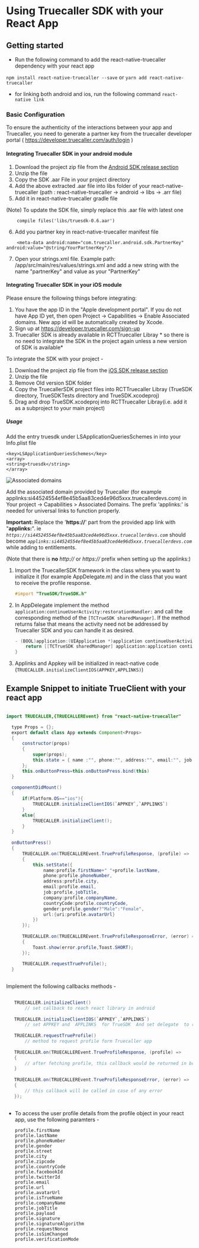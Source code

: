 # Using Truecaller SDK with your React App

## Getting started

- Run the following command to add the react-native-truecaller dependency with your react app

`npm install react-native-truecaller --save` or `yarn add react-native-truecaller`

- for linking both android and ios, run the following command
`
	react-native link
`
  
### Basic Configuration

To ensure the authenticity of the interactions between your app and Truecaller, you need to generate a partner key from the truecaller developer portal ( https://developer.truecaller.com/auth/login )

#### Integrating Truecaller SDK in your android module

1. Download the project zip file from the [Android SDK release section](https://github.com/truecaller/android-sdk)
2. Unzip the file
3. Copy the SDK .aar File in your project directory
4. Add the above extracted .aar file into libs folder of your react-native-truecaller (path : react-native-truecaller -> android -> libs -> .arr file)
5. Add it in react-native-truecaller gradle file

(Note) To update the SDK file, simply replace this .aar file with latest one
```
	compile files('libs/truesdk-0.6.aar')
```
	
6. Add you partner key in react-native-truecaller manifest file

```
	<meta-data android:name="com.truecaller.android.sdk.PartnerKey" android:value="@string/YourPartnerKey"/>
```

7. Open your strings.xml file. Example path: /app/src/main/res/values/strings.xml and add a new string with the name "partnerKey" and value as your "PartnerKey"

#### Integrating Truecaller SDK in your iOS module

Please ensure the following things before integrating:

1. You have the app ID in the "Apple development portal". If you do not have App ID yet, then open Project -> Capabilities -> Enable Associated domains. New app id will be automatically created by Xcode.
2. Sign up at https://developer.truecaller.com/sign-up
3. Truecaller SDK is already available in RCTTruecaller Libray * so there is no need to integrate the SDK in the project again unless a new version of SDK is available*

To integrate the SDK with your project -

1. Download the project zip file from the [iOS SDK release section](https://github.com/truecaller/ios-sdk/releases)
2. Unzip the file
3. Remove Old version SDK folder
4. Copy the TruecallerSDK project files into RCTTruecaller Libray (TrueSDK directory, TrueSDKTests directory and TrueSDK.xcodeproj)
5. Drag and drop TrueSDK.xcodeproj into RCTTruecaller Libray(i.e. add it as a subproject to your main project)


##### Usage

Add the entry truesdk under LSApplicationQueriesSchemes in into your Info.plist file

```
<key>LSApplicationQueriesSchemes</key>
<array>
<string>truesdk</string>
</array>
```

![Associated domains](https://raw.githubusercontent.com/truecaller/ios-sdk/master/documentation/images/associated-domains.png)

Add the associated domain provided by Truecaller (for example applinks:si44524554ef8e45b5aa83ced4e96d5xxx.truecallerdevs.com) in Your project -> Capabilities > Associated Domains. The prefix 'applinks:' is needed for universal links to function properly. 

**Important:** Replace the '**https://**' part from the provided app link with "**applinks:**". ie _`https://si44524554ef8e45b5aa83ced4e96d5xxx.truecallerdevs.com`_ should become _`applinks:si44524554ef8e45b5aa83ced4e96d5xxx.truecallerdevs.com`_ while adding to entitlements.

(Note that there is **no** _http://_ or _https://_ prefix when setting up the applinks:)


1. Import the TruecallerSDK framework in the class where you want to initialize it (for example AppDelegate.m) and in the class that you want to receive the profile response. 

    ```objectivec
    #import "TrueSDK/TrueSDK.h"
    ```

2. In AppDelegate implement the method `application:continueUserActivity:restorationHandler:` and call the corresponding method of the `[TCTrueSDK sharedManager]`. 
If the method returns false that means the activity need not be addressed by Truecaller SDK and you can handle it as desired.

    ```objectivec
    - (BOOL)application:(UIApplication *)application continueUserActivity:(NSUserActivity *)userActivity restorationHandler:(void (^)(NSArray *restorableObjects))restorationHandler {
        return [[TCTrueSDK sharedManager] application:application continueUserActivity:userActivity restorationHandler:restorationHandler];
    }
    ```

3. Applinks and Appkey will be initialized in react-native code (`TRUECALLER.initializeClientIOS(APPKEY,APPLINKS)`)


## Example Snippet to initiate TrueClient with your react app 

  ``` java
  
import TRUECALLER,{TRUECALLEREvent} from "react-native-truecaller"

	type Props = {};
	export default class App extends Component<Props> 
	{
  		constructor(props) 
  		{
			super(props);
			this.state = { name :"", phone:"", address:"", email:"", job:"", company:"", countryCode:"", gender:"", url:avatar, 
		};
		this.onButtonPress=this.onButtonPress.bind(this)
  	}
	
	componentDidMount()
	{
		if(Platform.OS=="ios"){
			TRUECALLER.initializeClientIOS(`APPKEY`,`APPLINKS`)
		}
		else{
			TRUECALLER.initializeClient();
		}
	}
	
	onButtonPress()
	{
		TRUECALLER.on(TRUECALLEREvent.TrueProfileResponse, (profile) => 
		{
			this.setState({
				name:profile.firstName+" "+profile.lastName,
				phone:profile.phoneNumber,
				address:profile.city,
				email:profile.email,
				job:profile.jobTitle,
				company:profile.companyName,
				countryCode:profile.countryCode,
				gender:profile.gender?"Male":"Female",
				url:{uri:profile.avatarUrl}
			})
		});
		
		TRUECALLER.on(TRUECALLEREvent.TrueProfileResponseError, (error) => 
		{
			Toast.show(error.profile,Toast.SHORT);
		});
		
		TRUECALLER.requestTrueProfile();
	}
	
 ```
 
 Implement the following callbacks methods -
 
 ```java
	
	TRUECALLER.initializeClient()
		// set callback to reach react library in android
	
	TRUECALLER.initializeClientIOS(`APPKEY`,`APPLINKS`)
		// set APPKEY and  APPLINKS  for TrueSDK  And set delegate  to reach react library in ios
	
	TRUECALLER.requestTrueProfile()  
		// method to request profile form Truecaller app
	
	TRUECALLER.on(TRUECALLEREvent.TrueProfileResponse, (profile) => 
	{
		// after fetching profile, this callback would be returned in both android and ios
	}
	
	TRUECALLER.on(TRUECALLEREvent.TrueProfileResponseError, (error) => 
	{
		// this callback will be called in case of any error
	});
	
```   
     
- To access the user profile details from the profile object in your react app, use the following paramters - 

  ```
  profile.firstName  
  profile.lastName
  profile.phoneNumber
  profile.gender
  profile.street
  profile.city
  profile.zipcode
  profile.countryCode
  profile.facebookId
  profile.twitterId
  profile.email
  profile.url
  profile.avatarUrl
  profile.isTrueName
  profile.companyName
  profile.jobTitle
  profile.payload
  profile.signature
  profile.signatureAlgorithm
  profile.requestNonce
  profile.isSimChanged
  profile.verificationMode
  
  ```
